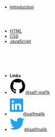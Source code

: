 - [Introduction](/) 

<br/>

<br/>

- [HTML](HTML/README.md)
- [CSS](CSS/README.md)
- [JavaScript](JavaScript/README.md)


<br/>

<br/>

<br/>

<br/>

- **Links**
- [![Github](assets/img/github.svg)@saif-mal1k](https://github.com/saif-mal1k/)
- [![LinkedIn](assets/img/linkedin.svg)@saifmalik](http://linkedin.com/in/saifmalik)
- [![Twitter](assets/img/twitter.svg)@isaifmalik](http://twitter.com/isaifmalik)
